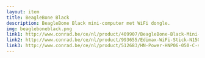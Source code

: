 ```yaml
--- 
layout: item
title: BeagleBone Black
description: BeagleBone Black mini-computer met WiFi dongle.
img: beagleboneblack.png
link1: http://www.conrad.be/ce/nl/product/409907/BeagleBone-Black-Mini-PC
link2: http://www.conrad.be/ce/nl/product/993655/Edimax-WiFi-Stick-N150-Nano-EW-7811UN-geschikt-voor-Raspberry-Pi
link3: http://www.conrad.be/ce/nl/product/512683/HN-Power-HNP06-050-C-stekkernetvoeding5-V-1200-mA-6-Watt-vaste-spanning
---
```

